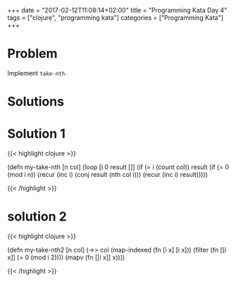 +++
date = "2017-02-12T11:08:14+02:00"
title = "Programming Kata Day 4"
tags = ["clojure", "programming kata"]
categories = ["Programming Kata"]
+++

# Problem

Implement `take-nth`.

# Solutions

# Solution 1


{{< highlight clojure >}}

(defn my-take-nth [n col]
  (loop [i 0
         result []]
    (if (= i (count col))
      result
      (if (= 0 (mod i n))
        (recur (inc i) (conj result (nth col i)))
        (recur (inc i) result)))))

{{< /highlight >}}

# solution 2

{{< highlight clojure >}}

(defn my-take-nth2 [n col]
  (->> col
       (map-indexed (fn [i x] [i x]))
       (filter (fn [[i x]] (= 0 (mod i 2))))
       (mapv (fn [[i x]] x))))

{{< /highlight >}}

